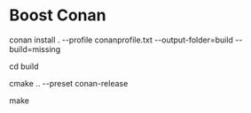 # Boost Conan

conan install . --profile conanprofile.txt --output-folder=build  --build=missing

cd build

cmake .. --preset conan-release

make

